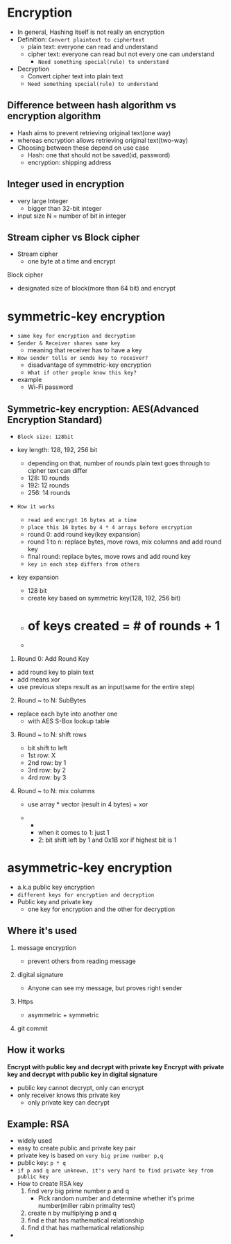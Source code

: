 # Encryption

- In general, Hashing itself is not really an encryption
- Definition: `Convert plaintext to ciphertext`
    - plain text: everyone can read and understand
    - cipher text: everyone can read but not every one can understand
        - `Need something special(rule) to understand`
- Decryption
    - Convert cipher text into plain text
    - `Need something special(rule) to understand`

## Difference between hash algorithm vs encryption algorithm

- Hash aims to prevent retrieving original text(one way)
- whereas encryption allows retrieving original text(two-way)
- Choosing between these depend on use case
    - Hash: one that should not be saved(id, password)
    - encryption: shipping address

## Integer used in encryption

- very large Integer
    - bigger than 32-bit integer
- input size N = number of bit in integer

## Stream cipher vs Block cipher

- Stream cipher
    - one byte at a time and encrypt

Block cipher

- designated size of block(more than 64 bit) and encrypt

# symmetric-key encryption

- `same key for encryption and decryption`
- `Sender & Receiver shares same key`
    - meaning that receiver has to have a key
- `How sender tells or sends key to receiver?`
    - disadvantage of symmetric-key encryption
    - `What if other people know this key?`
- example
    - Wi-Fi password

## Symmetric-key encryption: AES(Advanced Encryption Standard)

- `Block size: 128bit`
- key length: 128, 192, 256 bit
    - depending on that, number of rounds plain text goes through to cipher text can differ
    - 128: 10 rounds
    - 192: 12 rounds
    - 256: 14 rounds
- `How it works`
    - `read and encrypt 16 bytes at a time`
    - `place this 16 bytes by 4 * 4 arrays before encryption`
    - round 0: add round key(key expansion)
    - round 1 to n: replace bytes, move rows, mix columns and add round key
    - final round: replace bytes, move rows and add round key
    - `key in each step differs from others`

- key expansion
    - 128 bit
    - create key based on symmetric key(128, 192, 256 bit)
    - # of keys created = # of rounds + 1
    -

1. Round 0: Add Round Key

- add round key to plain text
- add means xor
- use previous steps result as an input(same for the entire step)

2. Round ~ to N: SubBytes

- replace each byte into another one
    - with AES S-Box lookup table

3. Round ~ to N: shift rows
    - bit shift to left
    - 1st row: X
    - 2nd row: by 1
    - 3rd row: by 2
    - 4rd row: by 3

4. Round ~ to N: mix columns
    - use array * vector (result in 4 bytes) + xor
    -
        *

        - when it comes to 1: just 1
        - 2: bit shift left by 1 and 0x1B xor if highest bit is 1

# asymmetric-key encryption

- a.k.a public key encryption
- `different keys for encryption and decryption`
- Public key and private key
    - one key for encryption and the other for decryption

## Where it's used

1. message encryption
    - prevent others from reading message
2. digital signature
    - Anyone can see my message, but proves right sender

3. Https
    - asymmetric + symmetric
4. git commit

## How it works

**Encrypt with public key and decrypt with private key**
**Encrypt with private key and decrypt with public key in digital signature**

- public key cannot decrypt, only can encrypt
- only receiver knows this private key
    - only private key can decrypt

## Example: RSA

- widely used
- easy to create public and private key pair
- private key is based on `very big prime number p,q`
- public key: `p * q`
- `if p and q are unknown, it's very hard to find private key from public key`
- How to create RSA key
    1. find very big prime number p and q
        - Pick random number and determine whether it's prime number(miller rabin primality test)
    2. create n by multiplying p and q
    3. find e that has mathematical relationship
    4. find d that has mathematical relationship
-     
  
